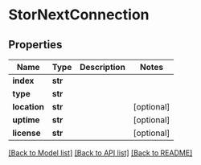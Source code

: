 # StorNextConnection


## Properties
Name | Type | Description | Notes
------------ | ------------- | ------------- | -------------
**index** | **str** |  | 
**type** | **str** |  | 
**location** | **str** |  | [optional] 
**uptime** | **str** |  | [optional] 
**license** | **str** |  | [optional] 

[[Back to Model list]](../#documentation-for-models) [[Back to API list]](../#documentation-for-api-endpoints) [[Back to README]](../)


